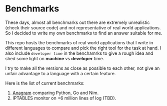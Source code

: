 # Benchmarks

These days, almost all benchmarks out there are extremely unrealistic (check their source code) and not representative of real world applications. So I decided to write my own benchmarks to find an answer suitable for me.

This repo hosts the benchmarks of real world applications that I write in different languages to compare and pick the right tool for the task at hand. I also include `developer time` in the benchamrks to give a rough idea and shed some light on **machine** vs **developer** time.

I try to make all the versions as close as possible to each other, not give an unfair advantage to a language with a certain feature.

Here is the list of current benchmarks:

1. [Anagram](anagram_go_nim_vs_python/README.md) comparing Python, Go and Nim.
2. IPTABLES monitor on +6 million lines of log (TBD).
